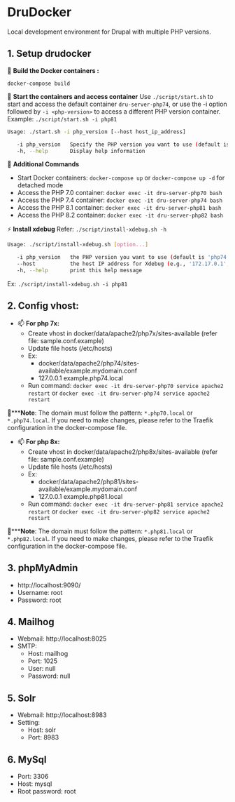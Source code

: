 # DruDocker
Local development environment for Drupal with multiple PHP versions. 
 
## 1. Setup drudocker
   🔭 **Build the Docker containers :**
```
docker-compose build
```
🌱 **Start the containers and access container**
Use ```
./script/start.sh
``` to start and access the default container `dru-server-php74`, or use the -i option followed by `-i <php-version>` to access a different PHP version container. Example: `./script/start.sh -i php81`

```bash
Usage: ./start.sh -i php_version [--host host_ip_address]

   -i php_version   Specify the PHP version you want to use (default is 'php74')
   -h, --help       Display help information

```
💬 **Additional Commands**

- Start Docker containers: `docker-compose up` or `docker-compose up -d` for detached mode
- Access the PHP 7.0 container: `docker exec -it dru-server-php70 bash`
- Access the PHP 7.4 container: `docker exec -it dru-server-php74 bash`
- Access the PHP 8.1 container: `docker exec -it dru-server-php81 bash`
- Access the PHP 8.2 container: `docker exec -it dru-server-php82 bash`

 ⚡ **Install xdebug**
Refer: `./script/install-xdebug.sh -h`

```bash
Usage: ./script/install-xdebug.sh [option...]

   -i php_version   the PHP version you want to use (default is 'php74')
   --host           the host IP address for Xdebug (e.g., '172.17.0.1', default is 'host.docker.internal')
   -h, --help       print this help message
```
Ex: `./script/install-xdebug.sh -i php81`

## 2. Config vhost:
- 📫 **For php 7x:** 
  - Create vhost in  docker/data/apache2/php7x/sites-available  (refer file: sample.conf.example)
  - Update file hosts (/etc/hosts)
  - Ex:
      - docker/data/apache2/php74/sites-available/example.mydomain.conf
      - 127.0.0.1 example.php74.local
  - Run command: `docker exec -it dru-server-php70 service apache2 restart` or `docker exec -it dru-server-php74 service apache2 restart`

👋*****Note**: The domain must follow the pattern: `*.php70.local` or `*.php74.local`. If you need to make changes, please refer to the Traefik configuration in the docker-compose file.

- 📫 **For php 8x:**
  - Create vhost in  docker/data/apache2/php8x/sites-available  (refer file: sample.conf.example)
  - Update file hosts (/etc/hosts)
  - Ex:
      - docker/data/apache2/php81/sites-available/example.mydomain.conf
      - 127.0.0.1 example.php81.local
  - Run command: `docker exec -it dru-server-php81 service apache2 restart` or `docker exec -it dru-server-php82 service apache2 restart`
    
👋*****Note**: The domain must follow the pattern: `*.php81.local` or `*.php82.local`. If you need to make changes, please refer to the Traefik configuration in the docker-compose file.

## 3. phpMyAdmin
- http://localhost:9090/
- Username: root
- Password: root

## 4. Mailhog
- Webmail: http://localhost:8025
- SMTP:
   - Host: mailhog
   - Port: 1025
   - User: null
   - Password: null

## 5. Solr
- Webmail: http://localhost:8983
- Setting:
   - Host: solr
   - Port: 8983

## 6. MySql
- Port: 3306
- Host: mysql
- Root password: root
